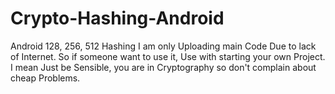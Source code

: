 # Crypto-Hashing-Android
Android 128, 256, 512 Hashing
I am only Uploading main Code Due to lack of  Internet. So if someone want to use it, Use with starting your own Project.
I mean Just be Sensible, you are in Cryptography so don't complain about cheap Problems.
